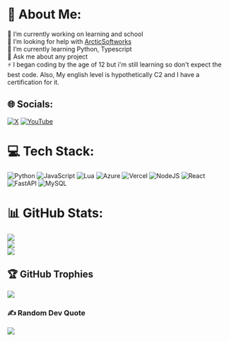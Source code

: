 # 💫 About Me:
🔭 I’m currently working on learning and school<br>🤝 I’m looking for help with [ArcticSoftworks](https://github.com/ArcticSoftworks)<br>🌱 I’m currently learning Python, Typescript<br>💬 Ask me about any project<br>⚡ I began coding by the age of 12 but i'm still learning so don't expect the best code. Also, My english level is hypothetically C2 and I have a certification for it.

## 🌐 Socials:
[![X](https://img.shields.io/badge/X-black.svg?logo=X&logoColor=white)](https://x.com/@N1Ghtl7) [![YouTube](https://img.shields.io/badge/YouTube-%23FF0000.svg?logo=YouTube&logoColor=white)](https://www.youtube.com/channel/UCajcmRcDJxsOjckM1STY-6g) 

# 💻 Tech Stack:
![Python](https://img.shields.io/badge/python-3670A0?style=for-the-badge&logo=python&logoColor=ffdd54) ![JavaScript](https://img.shields.io/badge/javascript-%23323330.svg?style=for-the-badge&logo=javascript&logoColor=%23F7DF1E) ![Lua](https://img.shields.io/badge/lua-%232C2D72.svg?style=for-the-badge&logo=lua&logoColor=white) ![Azure](https://img.shields.io/badge/azure-%230072C6.svg?style=for-the-badge&logo=microsoftazure&logoColor=white) ![Vercel](https://img.shields.io/badge/vercel-%23000000.svg?style=for-the-badge&logo=vercel&logoColor=white) ![NodeJS](https://img.shields.io/badge/node.js-6DA55F?style=for-the-badge&logo=node.js&logoColor=white) ![React](https://img.shields.io/badge/react-%2320232a.svg?style=for-the-badge&logo=react&logoColor=%2361DAFB) ![FastAPI](https://img.shields.io/badge/FastAPI-005571?style=for-the-badge&logo=fastapi) ![MySQL](https://img.shields.io/badge/mysql-%2300000f.svg?style=for-the-badge&logo=mysql&logoColor=white) 
# 📊 GitHub Stats:
![](https://github-readme-stats.vercel.app/api?username=BrewTheFox&theme=dark&hide_border=false&include_all_commits=true&count_private=true)<br/>
![](https://github-readme-streak-stats.herokuapp.com/?user=BrewTheFox&theme=dark&hide_border=false)<br/>
![](https://github-readme-stats.vercel.app/api/top-langs/?username=BrewTheFox&theme=dark&hide_border=false&include_all_commits=true&count_private=true&layout=compact)

## 🏆 GitHub Trophies
![](https://github-profile-trophy.vercel.app/?username=BrewTheFox&theme=radical&no-frame=false&no-bg=true&margin-w=4)

### ✍️ Random Dev Quote
![](https://quotes-github-readme.vercel.app/api?type=horizontal&theme=radical)
<!-- Proudly created with GPRM ( https://gprm.itsvg.in ) -->
